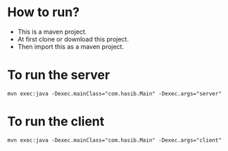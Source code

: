 # How to run?
* This is a maven project.
* At first clone or download this project. 
* Then import this as a maven project.

# To run the server
    mvn exec:java -Dexec.mainClass="com.hasib.Main" -Dexec.args="server"

# To run the client
    mvn exec:java -Dexec.mainClass="com.hasib.Main" -Dexec.args="client"

